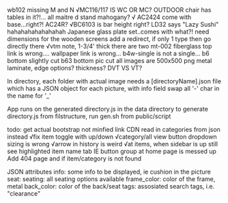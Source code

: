 wb102 missing M and N
√MC116/117 IS WC OR MC?
OUTDOOR chair has tables in it?!...
all maitre d stand mahogany?
√ AC2424 come with base...right?! AC24R?
√BC6103 is bar height right?
LD32 says "Lazy Sushi" hahahahahahahahah
Japanese glass plate set..comes with what?!
need dimensions for the wooden screens
add a redirect, if only 1 type then go directly there
√vtm note, 1-3/4' thick
there are two mt-002
fiberglass top link is wrong....
wallpaper link is wrong...
b4w-single is not a single...
b6 bottom slightly cut
b63 bottom pic cut
all images are 500x500 png
metal laminate, edge options? thickness?
DVT VS VT?

In directory, each folder with actual image needs a
  [directoryName].json file which has a JSON object for each picture, with info field
  swap all '-' char in the name for '_'

App runs on the generated directory.js in the data directory
  to generate directory.js from filstructure, run gen.sh from public/script



todo:
get actual bootstrap not minfied link CDN
read in categories from json instead
√fix item toggle with up/down
√category/all view button
dropdown sizing is wrong
√arrow in history is weird
√at items, when sidebar is up still see highlighted item name tab
IE button group at home page is messed up
Add 404 page and if item/category is not found


JSON attributes
  info: some info to be displayed, ie cushion in the picture
  seat:
  seating: all seating options available
  frame_color: color of the frame, metal
  back_color: color of the back/seat
  tags: assosiated search tags, i.e. "clearance"
